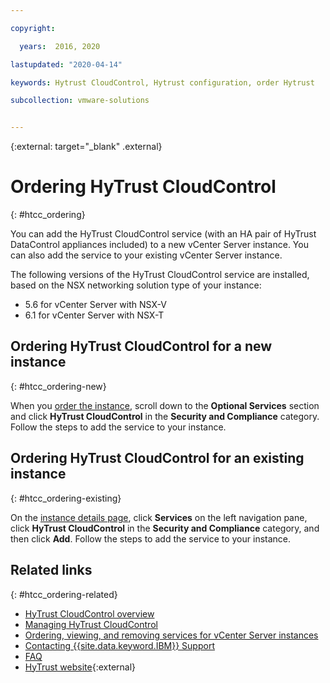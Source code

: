 ```yaml
---

copyright:

  years:  2016, 2020

lastupdated: "2020-04-14"

keywords: Hytrust CloudControl, Hytrust configuration, order Hytrust

subcollection: vmware-solutions


---
```


{:external: target="_blank" .external}

# Ordering HyTrust CloudControl
{: #htcc_ordering}

You can add the HyTrust CloudControl service (with an HA pair of HyTrust DataControl appliances included) to a new vCenter Server instance. You can also add the service to your existing vCenter Server instance.

The following versions of the HyTrust CloudControl service are installed, based on the NSX networking solution type of your instance:

* 5.6 for vCenter Server with NSX-V
* 6.1 for vCenter Server with NSX-T

## Ordering HyTrust CloudControl for a new instance
{: #htcc_ordering-new}

When you [order the instance](/docs/vmwaresolutions?topic=vmware-solutions-vc_orderinginstance#vc_orderinginstance-procedure), scroll down to the **Optional Services** section and click **HyTrust CloudControl** in the **Security and Compliance** category. Follow the steps to add the service to your instance.

## Ordering HyTrust CloudControl for an existing instance
{: #htcc_ordering-existing}

On the [instance details page](/docs/vmwaresolutions?topic=vmware-solutions-vc_viewinginstances), click **Services** on the left navigation pane, click **HyTrust CloudControl** in the **Security and Compliance** category, and then click **Add**. Follow the steps to add the service to your instance.

## Related links
{: #htcc_ordering-related}

* [HyTrust CloudControl overview](/docs/vmwaresolutions?topic=vmware-solutions-htcc_considerations)
* [Managing HyTrust CloudControl](/docs/vmwaresolutions?topic=vmware-solutions-managinghtcc)
* [Ordering, viewing, and removing services for vCenter Server instances](/docs/vmwaresolutions?topic=vmware-solutions-vc_addingremovingservices)
* [Contacting {{site.data.keyword.IBM}} Support](/docs/vmwaresolutions?topic=vmware-solutions-trbl_support)
* [FAQ](/docs/vmwaresolutions?topic=vmware-solutions-faq-vmwaresolutions)
* [HyTrust website](https://www.hytrust.com/){:external}
